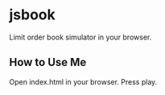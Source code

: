 # jsbook
Limit order book simulator in your browser.

## How to Use Me
Open index.html in your browser. Press play.

